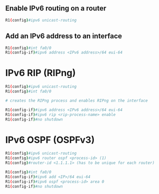 ## Enable IPv6 routing on a router
```bash
R1(config)#ipv6 unicast-routing
```

## Add an IPv6 address to an interface
```bash
R1(config)#int fa0/0
R1(config-if)#ipv6 address <IPv6 address>/64 eui-64
```

# IPv6 RIP (RIPng)
```bash
R1(config)#ipv6 unicast-routing
R1(config)#int fa0/0

# creates the RIPng process and enables RIPng on the interface

R1(config-if)#ipv6 address <IPv6 address>/64 eui-64
R1(config-if)#ipv6 rip <rip-process-name> enable
R1(config-if)#no shutdown
```

# IPv6 OSPF (OSPFv3)
```bash
R1(config)#ipv6 unicast-routing
R1(config)#ipv6 router ospf <process-id> (1)
R1(config)#router-id <1.1.1.1> (has to be unique for each router)

R1(config)#int fa0/0
R1(config-if)#ipv6 add <IP>/64 eui-64
R1(config-if)#ipv6 ospf <process-id> area 0
R1(config-if)#no shutdown
```
